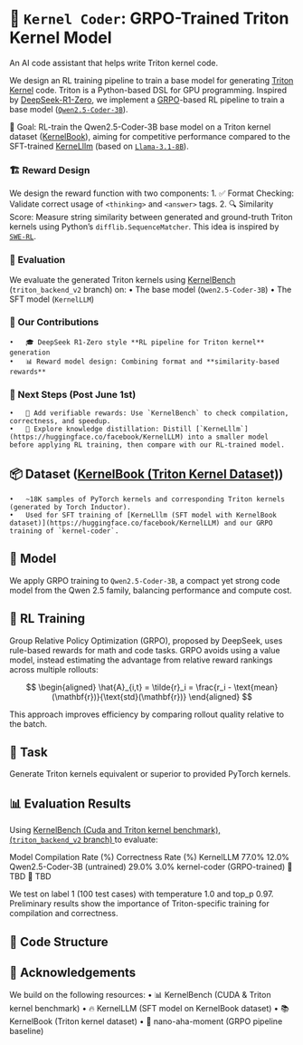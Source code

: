 # 🚀 `Kernel Coder`: GRPO-Trained Triton Kernel Model

An AI code assistant that helps write Triton kernel code.

We design an RL training pipeline to train a base model for generating [Triton Kernel](https://openai.com/index/triton/) code. Triton is a Python-based DSL for GPU programming. Inspired by [DeepSeek-R1-Zero](https://arxiv.org/abs/2501.12948), we implement a [GRPO](https://arxiv.org/abs/2402.03300)-based RL pipeline to train a base model ([`Qwen2.5-Coder-3B`](https://huggingface.co/Qwen/Qwen2.5-Coder-3B)).

🎯 Goal: RL-train the Qwen2.5-Coder-3B base model on a Triton kernel dataset ([KernelBook](https://huggingface.co/datasets/GPUMODE/KernelBook)), aiming for competitive performance compared to the SFT-trained [KerneLllm](https://huggingface.co/facebook/KernelLLM) (based on [`Llama-3.1-8B`](https://huggingface.co/meta-llama/Llama-3.1-8B)).

### 🏗️ Reward Design

We design the reward function with two components:
	1.	✅ Format Checking: Validate correct usage of `<thinking>` and `<answer>` tags.
	2.	🔍 Similarity Score: Measure string similarity between generated and ground-truth Triton kernels using Python’s `difflib.SequenceMatcher`. This idea is inspired by [`SWE-RL`](https://arxiv.org/abs/2502.18449).

### 🧪 Evaluation

We evaluate the generated Triton kernels using [KernelBench](https://github.com/ScalingIntelligence/KernelBench.git) (`triton_backend_v2` branch) on:
	•	The base model (`Qwen2.5-Coder-3B`)
	•	The SFT model (`KernelLLM`)

### 🌟 Our Contributions
	•	🎓 DeepSeek R1-Zero style **RL pipeline for Triton kernel** generation
	•	📊 Reward model design: Combining format and **similarity-based rewards**


### 🔭 Next Steps (Post June 1st)
	•	🧪 Add verifiable rewards: Use `KernelBench` to check compilation, correctness, and speedup.
	•	🔄 Explore knowledge distillation: Distill [`KerneLllm`](https://huggingface.co/facebook/KernelLLM) into a smaller model before applying RL training, then compare with our RL-trained model.


## 📦 Dataset ([KernelBook (Triton Kernel Dataset)](https://huggingface.co/datasets/GPUMODE/KernelBook))
	•	~18K samples of PyTorch kernels and corresponding Triton kernels (generated by Torch Inductor).
	•	Used for SFT training of [KerneLllm (SFT model with KernelBook dataset)](https://huggingface.co/facebook/KernelLLM) and our GRPO training of `kernel-coder`.


## 🧠 Model

We apply GRPO training to `Qwen2.5-Coder-3B`, a compact yet strong code model from the Qwen 2.5 family, balancing performance and compute cost.


## 🔄 RL Training

Group Relative Policy Optimization (GRPO), proposed by DeepSeek, uses rule-based rewards for math and code tasks. GRPO avoids using a value model, instead estimating the advantage from relative reward rankings across multiple rollouts:

$$
\begin{aligned}
\hat{A}_{i,t} = \tilde{r}_i = \frac{r_i - \text{mean}(\mathbf{r})}{\text{std}(\mathbf{r})}
\end{aligned}
$$

This approach improves efficiency by comparing rollout quality relative to the batch.


## 🧪 Task

Generate Triton kernels equivalent or superior to provided PyTorch kernels.


## 📊 Evaluation Results

Using [KernelBench (Cuda and Triton kernel benchmark), (`triton_backend_v2` branch) ](https://github.com/ScalingIntelligence/KernelBench.git) to evaluate:

Model	Compilation Rate (%)	Correctness Rate (%)
KernelLLM	77.0%	12.0%
Qwen2.5-Coder-3B (untrained)	29.0%	3.0%
kernel-coder (GRPO-trained)	🚧 TBD	🚧 TBD

We test on label 1 (100 test cases) with temperature 1.0 and top_p 0.97. Preliminary results show the importance of Triton-specific training for compilation and correctness.


## 📂 Code Structure



## 🙏 Acknowledgements

We build on the following resources:
	•	📊 KernelBench (CUDA & Triton kernel benchmark)
	•	🔥 KernelLLM (SFT model on KernelBook dataset)
	•	📚 KernelBook (Triton kernel dataset)
	•	🧪 nano-aha-moment (GRPO pipeline baseline)
